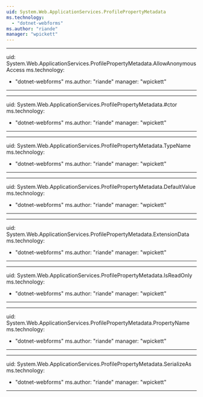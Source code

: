 ```yaml
---
uid: System.Web.ApplicationServices.ProfilePropertyMetadata
ms.technology: 
  - "dotnet-webforms"
ms.author: "riande"
manager: "wpickett"
---
```


---
uid: System.Web.ApplicationServices.ProfilePropertyMetadata.AllowAnonymousAccess
ms.technology: 
  - "dotnet-webforms"
ms.author: "riande"
manager: "wpickett"
---

---
uid: System.Web.ApplicationServices.ProfilePropertyMetadata.#ctor
ms.technology: 
  - "dotnet-webforms"
ms.author: "riande"
manager: "wpickett"
---

---
uid: System.Web.ApplicationServices.ProfilePropertyMetadata.TypeName
ms.technology: 
  - "dotnet-webforms"
ms.author: "riande"
manager: "wpickett"
---

---
uid: System.Web.ApplicationServices.ProfilePropertyMetadata.DefaultValue
ms.technology: 
  - "dotnet-webforms"
ms.author: "riande"
manager: "wpickett"
---

---
uid: System.Web.ApplicationServices.ProfilePropertyMetadata.ExtensionData
ms.technology: 
  - "dotnet-webforms"
ms.author: "riande"
manager: "wpickett"
---

---
uid: System.Web.ApplicationServices.ProfilePropertyMetadata.IsReadOnly
ms.technology: 
  - "dotnet-webforms"
ms.author: "riande"
manager: "wpickett"
---

---
uid: System.Web.ApplicationServices.ProfilePropertyMetadata.PropertyName
ms.technology: 
  - "dotnet-webforms"
ms.author: "riande"
manager: "wpickett"
---

---
uid: System.Web.ApplicationServices.ProfilePropertyMetadata.SerializeAs
ms.technology: 
  - "dotnet-webforms"
ms.author: "riande"
manager: "wpickett"
---
